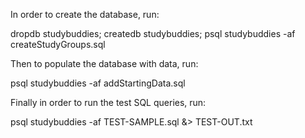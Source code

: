 In order to create the database, run:

dropdb studybuddies; createdb studybuddies; psql studybuddies -af createStudyGroups.sql

Then to populate the database with data, run:

psql studybuddies -af addStartingData.sql

Finally in order to run the test SQL queries, run:

psql studybuddies -af TEST-SAMPLE.sql &> TEST-OUT.txt
